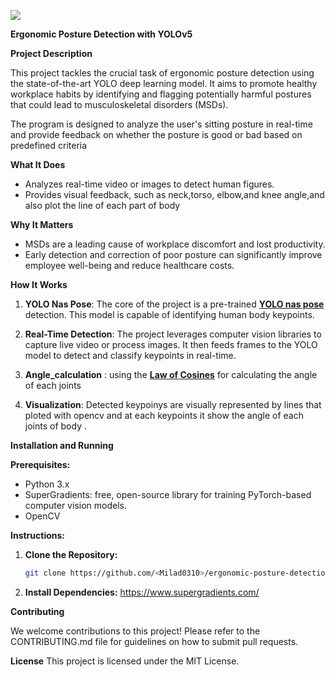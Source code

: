 ![](demo/output.gif)

**Ergonomic Posture Detection with YOLOv5**


**Project Description**

This project tackles the crucial task of ergonomic posture detection using the state-of-the-art YOLO deep learning model. It aims to promote healthy workplace habits by identifying and flagging potentially harmful postures that could lead to musculoskeletal disorders (MSDs).

The program is designed to analyze the user's sitting posture in real-time and provide feedback on whether the posture is good or bad based on predefined criteria

**What It Does**

* Analyzes real-time video or images to detect human figures.
* Provides visual feedback, such as neck,torso, elbow,and knee angle,and also plot the line of each part of body

**Why It Matters**

* MSDs are a leading cause of workplace discomfort and lost productivity.
* Early detection and correction of poor posture can significantly improve employee well-being and reduce healthcare costs.

**How It Works**

1. **YOLO Nas Pose**: The core of the project is a pre-trained **[YOLO nas pose](https://github.com/Deci-AI/super-gradients/blob/master/YOLONAS-POSE.md)** detection. This model is capable of identifying human body keypoints.
2. **Real-Time Detection**: The project leverages computer vision libraries to capture live video or process images. It then feeds frames to the YOLO model to detect and classify keypoints in real-time.
3. **Angle_calculation** : using the **[Law of Cosines](https://www.varsitytutors.com/hotmath/hotmath_help/topics/law-of-cosines)** for calculating the angle of each joints

4. **Visualization**: Detected keypoinys  are visually represented by lines that ploted with opencv and at each keypoints it show the angle of each joints of body .

**Installation and Running**

**Prerequisites:**

* Python 3.x 
* SuperGradients: free, open-source library for training PyTorch-based computer vision models. 
* OpenCV 

**Instructions:**

1. **Clone the Repository:**
   ```bash
   git clone https://github.com/<Milad0310>/ergonomic-posture-detection
   ```
2. **Install Dependencies:**
   https://www.supergradients.com/

**Contributing**

We welcome contributions to this project! Please refer to the CONTRIBUTING.md file for guidelines on how to submit pull requests.

**License**
This project is licensed under the MIT License.